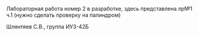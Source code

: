 Лабораторная работа номер 2 в разработке, 
здесь представлена лр№1 ч.1 (нужно сделать проверку на палиндром)

Шлянтяев С.В., группа ИУ3-42Б
